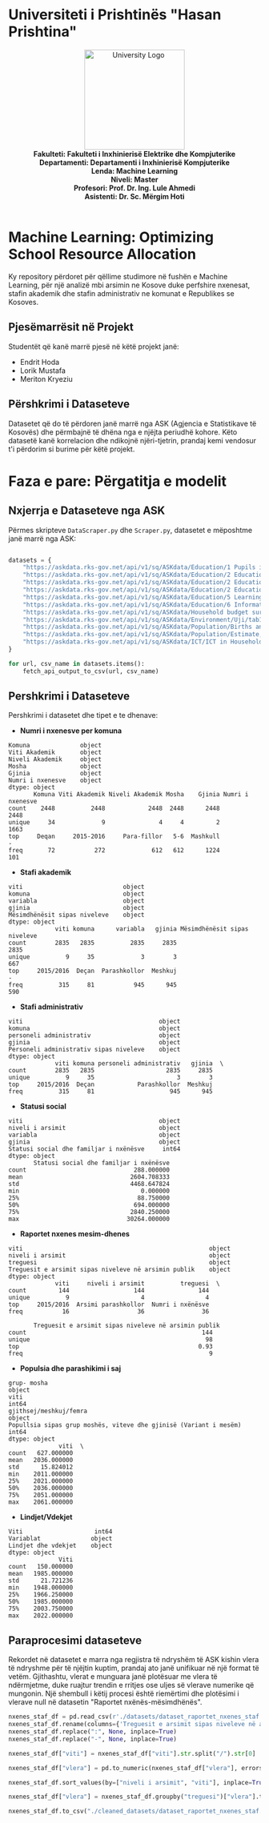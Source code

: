 # Universiteti i Prishtinës "Hasan Prishtina"

<div align="center">
  <img src="uni-pr.png" alt="University Logo" title="University Logo" width="200">
</div>

<div align="center">
<b>Fakulteti: Fakulteti i Inxhinierisë Elektrike dhe Kompjuterike</b><br>
<b>Departamenti: Departamenti i Inxhinierisë Kompjuterike</b><br>
<b>Lenda: Machine Learning</b><br>
<b>Niveli: Master</b><br>
<b>Profesori: Prof. Dr. Ing. Lule Ahmedi</b><br>
<b>Asistenti: Dr. Sc. Mërgim Hoti</b><br>
</div>
<br>


# Machine Learning: Optimizing School Resource Allocation

Ky repository përdoret për qëllime studimore në fushën e Machine Learning, për një analizë mbi arsimin ne Kosove duke perfshire nxenesat, stafin akademik dhe stafin administrativ ne komunat e Republikes se Kosoves.

## Pjesëmarrësit në Projekt

Studentët që kanë marrë pjesë në këtë projekt janë:
- Endrit Hoda
- Lorik Mustafa
- Meriton Kryeziu

## Përshkrimi i Dataseteve

Datasetet që do të përdoren janë marrë nga ASK (Agjencia e Statistikave të Kosovës) dhe përmbajnë të dhëna nga e njëjta periudhë kohore. Këto datasetë kanë korrelacion dhe ndikojnë njëri-tjetrin, prandaj kemi vendosur t'i përdorim si burime për këtë projekt.

# Faza e pare: Përgatitja e modelit
## Nxjerrja e Dataseteve nga ASK
Përmes skripteve `DataScraper.py` dhe `Scraper.py`, datasetet e mëposhtme janë marrë nga ASK:
```python

datasets = {
    "https://askdata.rks-gov.net/api/v1/sq/ASKdata/Education/1 Pupils in public education/edu05.px": "dataset.csv",
    "https://askdata.rks-gov.net/api/v1/sq/ASKdata/Education/2 Educational staff/edu16.px": "dataset_stafi_akademik.csv",
    "https://askdata.rks-gov.net/api/v1/sq/ASKdata/Education/2 Educational staff/edu19.px": "dataset_stafi_administrativ.csv",
    "https://askdata.rks-gov.net/api/v1/sq/ASKdata/Education/2 Educational staff/edu21.px": "dataset_stafi_ndihmes.csv",
    "https://askdata.rks-gov.net/api/v1/sq/ASKdata/Education/5 Learning conditions/edu26.px": "dataset_raportet_nxenes_staf.csv",
    "https://askdata.rks-gov.net/api/v1/sq/ASKdata/Education/6 Information on social and family status of pupils/edu28.px": "dataset_statusi_social.csv",
    "https://askdata.rks-gov.net/api/v1/sq/ASKdata/Household budget survey/1 Overall consumption in Kosovo/hbs01.px": "dataset_konsumi_i_pergjithshem.csv",
    "https://askdata.rks-gov.net/api/v1/sq/ASKdata/Environment/Uji/tab14.px": "dataset_uji_humbur.csv",
    "https://askdata.rks-gov.net/api/v1/sq/ASKdata/Population/Births and deaths/birthsDeathsHistory.px": "dataset_lindjet_vdekjet.csv",
    "https://askdata.rks-gov.net/api/v1/sq/ASKdata/Population/Estimate, projection and structure of population/Population projection/Population projection, 2011-2061/tab1vMesem.px": "dataset_populsia_with_prediction.csv",
    "https://askdata.rks-gov.net/api/v1/sq/ASKdata/ICT/ICT in Households/TIK1point1.px": "dataset_qasja_ne_internet.csv"
}

for url, csv_name in datasets.items():
    fetch_api_output_to_csv(url, csv_name)
```

## Pershkrimi i Dataseteve

Pershkrimi i datasetet dhe tipet e te dhenave:
- **Numri i nxenesve per komuna** 
```
Komuna              object
Viti Akademik       object
Niveli Akademik     object
Mosha               object
Gjinia              object
Numri i nxenesve    object
dtype: object
       Komuna Viti Akademik Niveli Akademik Mosha    Gjinia Numri i nxenesve
count    2448          2448            2448  2448      2448             2448
unique     34             9               4     4         2             1663
top     Deqan     2015-2016     Para-fillor   5-6  Mashkull                -
freq       72           272             612   612      1224              101
```

- **Stafi akademik**
```
viti                            object
komuna                          object
variabla                        object
gjinia                          object
Mësimdhënësit sipas niveleve    object
dtype: object
             viti komuna      variabla   gjinia Mësimdhënësit sipas niveleve
count        2835   2835          2835     2835                         2835
unique          9     35             3        3                          667
top     2015/2016  Deçan  Parashkollor  Meshkuj                            -
freq          315     81           945      945                          590
```

- **Stafi administrativ**
```
viti                                      object
komuna                                    object
personeli administrativ                   object
gjinia                                    object
Personeli administrativ sipas niveleve    object
dtype: object
             viti komuna personeli administrativ   gjinia  \
count        2835   2835                    2835     2835   
unique          9     35                       3        3   
top     2015/2016  Deçan            Parashkollor  Meshkuj   
freq          315     81                     945      945
```

- **Statusi social**
```
viti                                      object
niveli i arsimit                          object
variabla                                  object
gjinia                                    object
Statusi social dhe familjar i nxënësve     int64
dtype: object
       Statusi social dhe familjar i nxënësve
count                              288.000000
mean                              2604.708333
std                               4468.647824
min                                  0.000000
25%                                 88.750000
50%                                694.000000
75%                               2840.250000
max                              30264.000000
```

- **Raportet nxenes mesim-dhenes**
```
viti                                                    object
niveli i arsimit                                        object
treguesi                                                object
Treguesit e arsimit sipas niveleve në arsimin publik    object
dtype: object
             viti     niveli i arsimit          treguesi  \
count         144                  144               144   
unique          9                    4                 4   
top     2015/2016  Arsimi parashkollor  Numri i nxënësve   
freq           16                   36                36   

       Treguesit e arsimit sipas niveleve në arsimin publik  
count                                                 144    
unique                                                 98    
top                                                  0.93    
freq                                                    9   
```

- **Populsia dhe parashikimi i saj**
```
grup- mosha                                                          object
viti                                                                  int64
gjithsej/meshkuj/femra                                               object
Popullsia sipas grup moshës, viteve dhe gjinisë (Variant i mesëm)     int64
dtype: object
              viti  \
count   627.000000   
mean   2036.000000   
std      15.824012   
min    2011.000000   
25%    2021.000000   
50%    2036.000000   
75%    2051.000000   
max    2061.000000  
```

- **Lindjet/Vdekjet**
```
Viti                    int64
Variablat              object
Lindjet dhe vdekjet    object
dtype: object
              Viti
count   150.000000
mean   1985.000000
std      21.721236
min    1948.000000
25%    1966.250000
50%    1985.000000
75%    2003.750000
max    2022.000000
```

## Paraprocesimi dataseteve

Rekordet në datasetet e marra nga regjistra të ndryshëm të ASK kishin vlera të ndryshme për të njëjtin kuptim, prandaj ato janë unifikuar në një format të vetëm. Gjithashtu, vlerat e munguara janë plotësuar me vlera të ndërmjetme, duke ruajtur trendin e rritjes ose uljes së vlerave numerike që mungonin. Një shembull i këtij procesi është riemërtimi dhe plotësimi i vlerave null në datasetin "Raportet nxënës-mësimdhënës".
```python
nxenes_staf_df = pd.read_csv(r'./datasets/dataset_raportet_nxenes_staf.csv')
nxenes_staf_df.rename(columns={'Treguesit e arsimit sipas niveleve në arsimin publik':'vlera'}, inplace=True)
nxenes_staf_df.replace(":", None, inplace=True)
nxenes_staf_df.replace("-", None, inplace=True)

nxenes_staf_df["viti"] = nxenes_staf_df["viti"].str.split("/").str[0]

nxenes_staf_df["vlera"] = pd.to_numeric(nxenes_staf_df["vlera"], errors="coerce")

nxenes_staf_df.sort_values(by=["niveli i arsimit", "viti"], inplace=True)

nxenes_staf_df["vlera"] = nxenes_staf_df.groupby("treguesi")["vlera"].transform(lambda group: group.interpolate(method="linear")).round(1)

nxenes_staf_df.to_csv("./cleaned_datasets/dataset_raportet_nxenes_staf.csv", index=False)
```